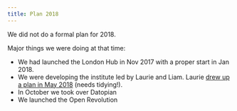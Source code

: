 ```yaml
---
title: Plan 2018
---
```


We did not do a formal plan for 2018.

Major things we were doing at that time:

- We had launched the London Hub in Nov 2017 with a proper start in Jan 2018.
- We were developing the institute led by Laurie and Liam. Laurie [drew up a plan in May 2018](docs.google.com/document/d/1LQLraImUMOKdx7rr_TTlPjXLAaoZhwI0dbqzARrT0UE/edit#) (needs tidying!).
- In October we took over Datopian
- We launched the Open Revolution